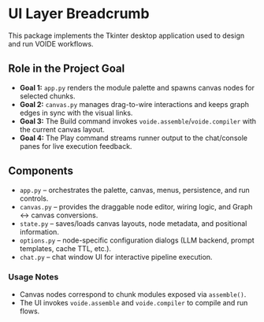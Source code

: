 # UI Layer Breadcrumb

This package implements the Tkinter desktop application used to design and run VOIDE workflows.

## Role in the Project Goal
- **Goal 1:** `app.py` renders the module palette and spawns canvas nodes for selected chunks.
- **Goal 2:** `canvas.py` manages drag-to-wire interactions and keeps graph edges in sync with the visual links.
- **Goal 3:** The Build command invokes `voide.assemble`/`voide.compiler` with the current canvas layout.
- **Goal 4:** The Play command streams runner output to the chat/console panes for live execution feedback.

## Components
- `app.py` – orchestrates the palette, canvas, menus, persistence, and run controls.
- `canvas.py` – provides the draggable node editor, wiring logic, and Graph ↔ canvas conversions.
- `state.py` – saves/loads canvas layouts, node metadata, and positional information.
- `options.py` – node-specific configuration dialogs (LLM backend, prompt templates, cache TTL, etc.).
- `chat.py` – chat window UI for interactive pipeline execution.

### Usage Notes
- Canvas nodes correspond to chunk modules exposed via `assemble()`.
- The UI invokes `voide.assemble` and `voide.compiler` to compile and run flows.
